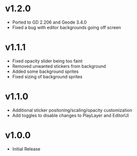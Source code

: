 # v1.2.0
* Ported to GD 2.206 and Geode 3.4.0
* Fixed a bug with editor backgrounds going off screen
# v1.1.1
* Fixed opacity slider being too faint
* Removed unwanted stickers from background
* Added some background sprites
* Fixed sizing of background sprites
# v1.1.0
* Additional sticker positoning/scaling/opacity customization
* Add toggles to disable changes to PlayLayer and EditorUI
# v1.0.0
* Initial Release